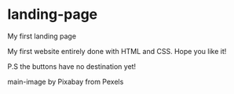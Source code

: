 # landing-page
My first landing page

My first website entirely done with HTML and CSS.
Hope you like it!

P.S the buttons have no destination yet!

main-image by Pixabay from Pexels